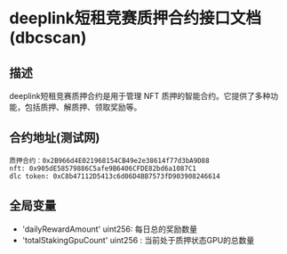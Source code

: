 deeplink短租竞赛质押合约接口文档(dbcscan)
================

## 描述
deeplink短租竞赛质押合约是用于管理 NFT 质押的智能合约。它提供了多种功能，包括质押、解质押、领取奖励等。


## 合约地址(测试网)
    质押合约：0x2B966d4E021968154CB49e2e38614f77d3bA9D88
    nft: 0x905dE58579886C5afe9B6406CFDE82bd6a1087C1
    dlc token: 0xC8b47112D5413c6d06D4BB7573fD903908246614

## 全局变量
- 'dailyRewardAmount' uint256: 每日总的奖励数量
- 'totalStakingGpuCount' uint256 : 当前处于质押状态GPU的总数量